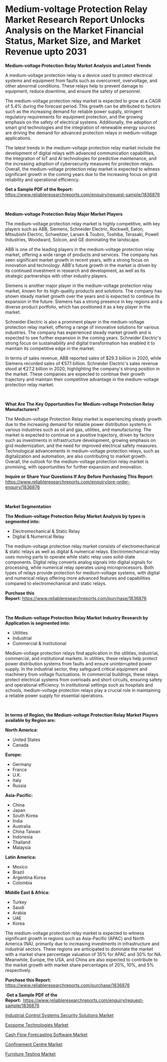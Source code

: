 <p><h1>Medium-voltage Protection Relay Market Research Report Unlocks Analysis on the Market Financial Status, Market Size, and Market Revenue upto 2031</h1></p><p><strong>Medium-voltage Protection Relay Market Analysis and Latest Trends</strong></p>
<p><p>A medium-voltage protection relay is a device used to protect electrical systems and equipment from faults such as overcurrent, overvoltage, and other abnormal conditions. These relays help to prevent damage to equipment, reduce downtime, and ensure the safety of personnel.</p><p>The medium-voltage protection relay market is expected to grow at a CAGR of 5.4% during the forecast period. This growth can be attributed to factors such as the increasing demand for reliable power supply, stringent regulatory requirements for equipment protection, and the growing emphasis on the safety of electrical systems. Additionally, the adoption of smart grid technologies and the integration of renewable energy sources are driving the demand for advanced protection relays in medium-voltage applications.</p><p>The latest trends in the medium-voltage protection relay market include the development of digital relays with advanced communication capabilities, the integration of IoT and AI technologies for predictive maintenance, and the increasing adoption of cybersecurity measures for protection relays. Overall, the medium-voltage protection relay market is expected to witness significant growth in the coming years due to the increasing focus on grid reliability and operational efficiency.</p></p>
<p><strong>Get a Sample PDF of the Report:&nbsp;</strong> <a href="https://www.reliableresearchreports.com/enquiry/request-sample/1836876">https://www.reliableresearchreports.com/enquiry/request-sample/1836876</a></p>
<p>&nbsp;</p>
<p><strong>Medium-voltage Protection Relay Major Market Players</strong></p>
<p><p>The medium-voltage protection relay market is highly competitive, with key players such as ABB, Siemens, Schneider Electric, Rockwell, Eaton, Mitsubishi Electric, Schweitzer, Larsen & Toubro, Toshiba, Terasaki, Powell Industries, Woodward, Solcon, and GE dominating the landscape.</p><p>ABB is one of the leading players in the medium-voltage protection relay market, offering a wide range of products and services. The company has seen significant market growth in recent years, with a strong focus on innovation and technology. ABB's future growth in the market is driven by its continued investment in research and development, as well as its strategic partnerships with other industry players.</p><p>Siemens is another major player in the medium-voltage protection relay market, known for its high-quality products and solutions. The company has shown steady market growth over the years and is expected to continue its expansion in the future. Siemens has a strong presence in key regions and a diverse product portfolio, which has positioned it as a key player in the market.</p><p>Schneider Electric is also a prominent player in the medium-voltage protection relay market, offering a range of innovative solutions for various industries. The company has experienced steady market growth and is expected to see further expansion in the coming years. Schneider Electric's strong focus on sustainability and digital transformation has enabled it to maintain its competitive edge in the market.</p><p>In terms of sales revenue, ABB reported sales of $29.3 billion in 2020, while Siemens recorded sales of €57.1 billion. Schneider Electric's sales revenue stood at €27.2 billion in 2020, highlighting the company's strong position in the market. These companies are expected to continue their growth trajectory and maintain their competitive advantage in the medium-voltage protection relay market.</p></p>
<p>&nbsp;</p>
<p><strong>What Are The Key Opportunities For Medium-voltage Protection Relay Manufacturers?</strong></p>
<p><p>The Medium-voltage Protection Relay market is experiencing steady growth due to the increasing demand for reliable power distribution systems in various industries such as oil and gas, utilities, and manufacturing. The market is expected to continue on a positive trajectory, driven by factors such as investments in infrastructure development, growing emphasis on grid modernization, and the need for improved electrical safety measures. Technological advancements in medium-voltage protection relays, such as digitalization and automation, are also contributing to market growth. Overall, the outlook for the medium-voltage protection relay market is promising, with opportunities for further expansion and innovation.</p></p>
<p><strong>Inquire or Share Your Questions If Any Before Purchasing This Report:</strong> <a href="https://www.reliableresearchreports.com/enquiry/pre-order-enquiry/1836876">https://www.reliableresearchreports.com/enquiry/pre-order-enquiry/1836876</a></p>
<p>&nbsp;</p>
<p><strong>Market Segmentation</strong></p>
<p><strong>The Medium-voltage Protection Relay Market Analysis by types is segmented into:</strong></p>
<p><ul><li>Electromechanical & Static Relay</li><li>Digital & Numerical Relay</li></ul></p>
<p><p>The medium-voltage protection relay market consists of electromechanical & static relays as well as digital & numerical relays. Electromechanical relay uses moving parts to operate while static relay uses solid-state components. Digital relay converts analog signals into digital signals for processing, while numerical relay operates using microprocessors. Both types of relays provide protection for medium-voltage systems, with digital and numerical relays offering more advanced features and capabilities compared to electromechanical and static relays.</p></p>
<p><strong>Purchase this Report:&nbsp;</strong><a href="https://www.reliableresearchreports.com/purchase/1836876">https://www.reliableresearchreports.com/purchase/1836876</a></p>
<p>&nbsp;</p>
<p><strong>The Medium-voltage Protection Relay Market Industry Research by Application is segmented into:</strong></p>
<p><ul><li>Utilities</li><li>Industrial</li><li>Commercial & Institutional</li></ul></p>
<p><p>Medium-voltage protection relays find application in the utilities, industrial, commercial, and institutional markets. In utilities, these relays help protect power distribution systems from faults and ensure uninterrupted power supply. In the industrial sector, they safeguard critical equipment and machinery from voltage fluctuations. In commercial buildings, these relays protect electrical systems from overloads and short circuits, ensuring safety and operational efficiency. In institutional settings such as hospitals and schools, medium-voltage protection relays play a crucial role in maintaining a reliable power supply for essential operations.</p></p>
<p>&nbsp;</p>
<p><strong>In terms of Region, the Medium-voltage Protection Relay Market Players available by Region are:</strong></p>
<p>
    <p> <strong> North America: </strong>
        <ul>
            <li>United States</li>
            <li>Canada</li>
        </ul>
        </p> 
    <p> <strong> Europe: </strong>
        <ul>
            <li>Germany</li>
            <li>France</li>
            <li>U.K.</li>
            <li>Italy</li>
            <li>Russia</li>
        </ul>
        </p> 
    <p> <strong> Asia-Pacific: </strong>
        <ul>
            <li>China</li>
            <li>Japan</li>
            <li>South Korea</li>
            <li>India</li>
            <li>Australia</li>
            <li>China Taiwan</li>
            <li>Indonesia</li>
            <li>Thailand</li>
            <li>Malaysia</li>
        </ul>
        </p> 
    <p> <strong> Latin America: </strong>
        <ul>
            <li>Mexico</li>
            <li>Brazil</li>
            <li>Argentina Korea</li>
            <li>Colombia</li>
        </ul>
        </p> 
    <p> <strong> Middle East & Africa: </strong>
        <ul>
            <li>Turkey</li>
            <li>Saudi</li>
            <li>Arabia</li>
            <li>UAE</li>
            <li>Korea</li>
        </ul>
    </p>
    </p>
<p><p>The medium-voltage protection relay market is expected to witness significant growth in regions such as Asia-Pacific (APAC) and North America (NA), primarily due to increasing investments in infrastructure and industrial sectors. These regions are anticipated to dominate the market with a market share percentage valuation of 35% for APAC and 30% for NA. Meanwhile, Europe, the USA, and China are also expected to contribute to the market growth with market share percentages of 20%, 10%, and 5% respectively.</p></p>
<p><strong>Purchase this Report: </strong><a href="https://www.reliableresearchreports.com/purchase/1836876">https://www.reliableresearchreports.com/purchase/1836876</a></p>
<p>&nbsp;<strong>Get a Sample PDF of the Report:&nbsp;&nbsp;</strong><a href="https://www.reliableresearchreports.com/enquiry/request-sample/1836876">https://www.reliableresearchreports.com/enquiry/request-sample/1836876</a></p>
<p><strong></strong></p>
<p><p><a href="https://medium.com/@sarinaking2023/industrial-control-systems-security-solutions-market-size-market-outlook-and-market-forecast-2024-a6ff9fb696e1">Industrial Control Systems Security Solutions Market</a></p><p><a href="https://medium.com/@sarinaking2023/exosome-technologies-market-analysis-and-sze-forecasted-for-period-from-2024-to-2031-25bfba02bfb3">Exosome Technologies Market</a></p><p><a href="https://medium.com/@anthonybryant71/cash-flow-forecasting-software-market-outlook-industry-overview-and-forecast-2024-to-2031-cb7c70b1da12">Cash Flow Forecasting Software Market</a></p><p><a href="https://medium.com/@sarinaking2023/confinement-centre-nbsp-market-focuses-on-market-share-size-and-projected-forecast-till-2031-7685938d8141">Confinement Centre Market</a></p><p><a href="https://medium.com/@sarinaking2023/furniture-testing-market-share-evolution-and-market-growth-trends-2024-2031-ffb76981c971">Furniture Testing Market</a></p></p>